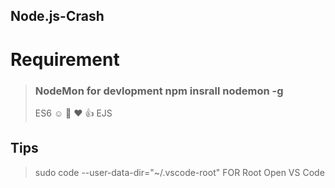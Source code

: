 ## Node.js-Crash

# Requirement
> ### NodeMon for devlopment npm insrall nodemon -g 
> ES6
> :relaxed:
> :purple_heart:
> :heart:
> :thumbsup:
> EJS

## Tips 
> sudo code --user-data-dir="~/.vscode-root" FOR Root Open VS Code

